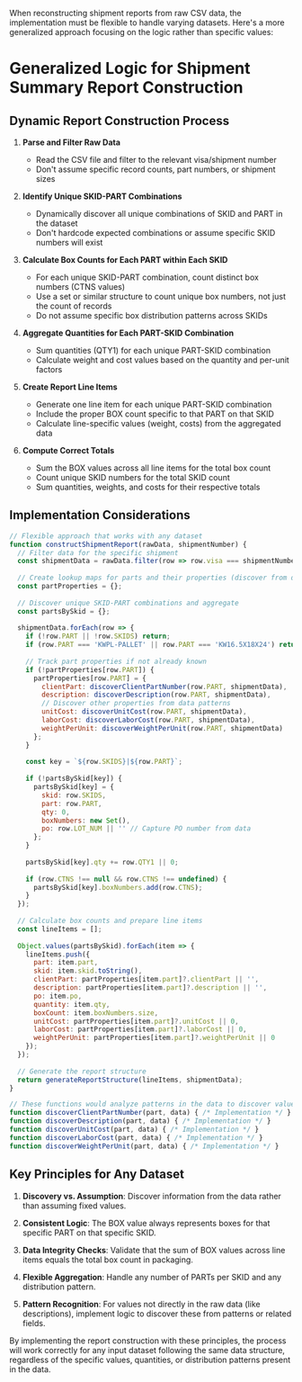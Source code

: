 When reconstructing shipment reports from raw CSV data, the implementation must be flexible to handle varying datasets. Here's a more generalized approach focusing on the logic rather than specific values:

# Generalized Logic for Shipment Summary Report Construction

## Dynamic Report Construction Process

1. **Parse and Filter Raw Data**
   - Read the CSV file and filter to the relevant visa/shipment number
   - Don't assume specific record counts, part numbers, or shipment sizes

2. **Identify Unique SKID-PART Combinations**
   - Dynamically discover all unique combinations of SKID and PART in the dataset
   - Don't hardcode expected combinations or assume specific SKID numbers will exist

3. **Calculate Box Counts for Each PART within Each SKID**
   - For each unique SKID-PART combination, count distinct box numbers (CTNS values)
   - Use a set or similar structure to count unique box numbers, not just the count of records
   - Do not assume specific box distribution patterns across SKIDs

4. **Aggregate Quantities for Each PART-SKID Combination**
   - Sum quantities (QTY1) for each unique PART-SKID combination
   - Calculate weight and cost values based on the quantity and per-unit factors

5. **Create Report Line Items**
   - Generate one line item for each unique PART-SKID combination
   - Include the proper BOX count specific to that PART on that SKID
   - Calculate line-specific values (weight, costs) from the aggregated data

6. **Compute Correct Totals**
   - Sum the BOX values across all line items for the total box count
   - Count unique SKID numbers for the total SKID count
   - Sum quantities, weights, and costs for their respective totals

## Implementation Considerations

```javascript
// Flexible approach that works with any dataset
function constructShipmentReport(rawData, shipmentNumber) {
  // Filter data for the specific shipment
  const shipmentData = rawData.filter(row => row.visa === shipmentNumber);
  
  // Create lookup maps for parts and their properties (discover from data)
  const partProperties = {};
  
  // Discover unique SKID-PART combinations and aggregate
  const partsBySkid = {};
  
  shipmentData.forEach(row => {
    if (!row.PART || !row.SKIDS) return;
    if (row.PART === 'KWPL-PALLET' || row.PART === 'KW16.5X18X24') return; // Skip packaging items
    
    // Track part properties if not already known
    if (!partProperties[row.PART]) {
      partProperties[row.PART] = {
        clientPart: discoverClientPartNumber(row.PART, shipmentData),
        description: discoverDescription(row.PART, shipmentData),
        // Discover other properties from data patterns
        unitCost: discoverUnitCost(row.PART, shipmentData),
        laborCost: discoverLaborCost(row.PART, shipmentData),
        weightPerUnit: discoverWeightPerUnit(row.PART, shipmentData)
      };
    }
    
    const key = `${row.SKIDS}|${row.PART}`;
    
    if (!partsBySkid[key]) {
      partsBySkid[key] = {
        skid: row.SKIDS,
        part: row.PART,
        qty: 0,
        boxNumbers: new Set(),
        po: row.LOT_NUM || '' // Capture PO number from data
      };
    }
    
    partsBySkid[key].qty += row.QTY1 || 0;
    
    if (row.CTNS !== null && row.CTNS !== undefined) {
      partsBySkid[key].boxNumbers.add(row.CTNS);
    }
  });
  
  // Calculate box counts and prepare line items
  const lineItems = [];
  
  Object.values(partsBySkid).forEach(item => {
    lineItems.push({
      part: item.part,
      skid: item.skid.toString(),
      clientPart: partProperties[item.part]?.clientPart || '',
      description: partProperties[item.part]?.description || '',
      po: item.po,
      quantity: item.qty,
      boxCount: item.boxNumbers.size,
      unitCost: partProperties[item.part]?.unitCost || 0,
      laborCost: partProperties[item.part]?.laborCost || 0,
      weightPerUnit: partProperties[item.part]?.weightPerUnit || 0
    });
  });
  
  // Generate the report structure
  return generateReportStructure(lineItems, shipmentData);
}

// These functions would analyze patterns in the data to discover values
function discoverClientPartNumber(part, data) { /* Implementation */ }
function discoverDescription(part, data) { /* Implementation */ }
function discoverUnitCost(part, data) { /* Implementation */ }
function discoverLaborCost(part, data) { /* Implementation */ }
function discoverWeightPerUnit(part, data) { /* Implementation */ }
```

## Key Principles for Any Dataset

1. **Discovery vs. Assumption**: Discover information from the data rather than assuming fixed values.

2. **Consistent Logic**: The BOX value always represents boxes for that specific PART on that specific SKID.

3. **Data Integrity Checks**: Validate that the sum of BOX values across line items equals the total box count in packaging.

4. **Flexible Aggregation**: Handle any number of PARTs per SKID and any distribution pattern.

5. **Pattern Recognition**: For values not directly in the raw data (like descriptions), implement logic to discover these from patterns or related fields.

By implementing the report construction with these principles, the process will work correctly for any input dataset following the same data structure, regardless of the specific values, quantities, or distribution patterns present in the data.
